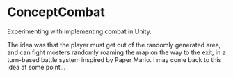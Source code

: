 # ConceptCombat
Experimenting with implementing combat in Unity.

The idea was that the player must get out of the randomly generated area, and can fight mosters randomly roaming the map on the way to the exit, in a turn-based battle system inspired by Paper Mario. I may come back to this idea at some point...
